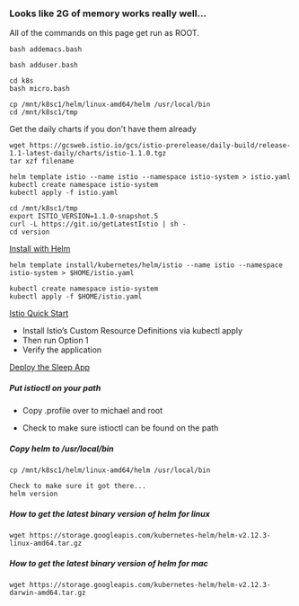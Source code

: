 
### Looks like 2G of memory works really well...

All of the commands on this page get run as ROOT.

```
bash addemacs.bash

bash adduser.bash

cd k8s
bash micro.bash

cp /mnt/k8sc1/helm/linux-amd64/helm /usr/local/bin
cd /mnt/k8sc1/tmp
```

Get the daily charts if you don't have them already

```
wget https://gcsweb.istio.io/gcs/istio-prerelease/daily-build/release-1.1-latest-daily/charts/istio-1.1.0.tgz
tar xzf filename
```

```
helm template istio --name istio --namespace istio-system > istio.yaml
kubectl create namespace istio-system
kubectl apply -f istio.yaml
```


```
cd /mnt/k8sc1/tmp
export ISTIO_VERSION=1.1.0-snapshot.5
curl -L https://git.io/getLatestIstio | sh -
cd version
```


[Install with Helm](https://istio.io/docs/setup/kubernetes/helm-install/#option-1-install-with-helm-via-helm-template)

```
helm template install/kubernetes/helm/istio --name istio --namespace istio-system > $HOME/istio.yaml

kubectl create namespace istio-system
kubectl apply -f $HOME/istio.yaml
```

[Istio Quick Start](https://istio.io/docs/setup/kubernetes/quick-start/)

  * Install Istio’s Custom Resource Definitions via kubectl apply
  * Then run Option 1
  * Verify the application

[Deploy the Sleep App](https://istio.io/docs/setup/kubernetes/sidecar-injection/#deploying-an-app)

##### Put istioctl on your path

 * Copy .profile over to michael and root

 * Check to make sure istioctl can be found on the path


##### Copy helm to /usr/local/bin

```
cp /mnt/k8sc1/helm/linux-amd64/helm /usr/local/bin

Check to make sure it got there...
helm version
```

##### How to get the latest binary version of helm for linux

```
wget https://storage.googleapis.com/kubernetes-helm/helm-v2.12.3-linux-amd64.tar.gz
```

##### How to get the latest binary version of helm for mac

```
wget https://storage.googleapis.com/kubernetes-helm/helm-v2.12.3-darwin-amd64.tar.gz
```
